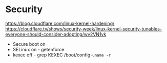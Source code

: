 
Security
========


https://blog.cloudflare.com/linux-kernel-hardening/
https://cloudflare.tv/shows/security-week/linux-kernel-security-tunables-everyone-should-consider-adopting/wv2VN1vk

* Secure boot on
* SELinux on	- getenforce
* kexec off		- grep KEXEC /boot/config-`uname -r`

